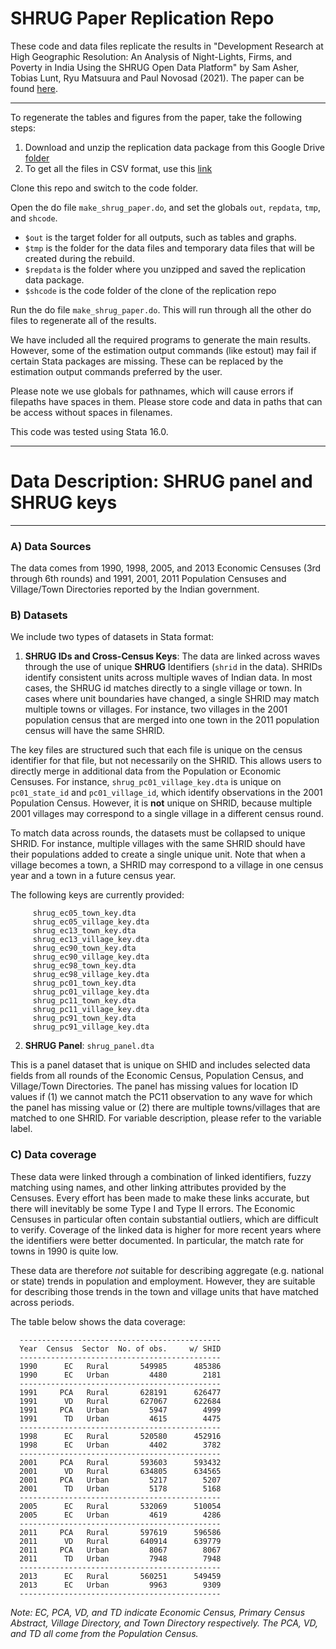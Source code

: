 # SHRUG Paper Replication Repo

These code and data files replicate the results in "Development Research at High Geographic Resolution: An Analysis of Night-Lights, Firms, and Poverty in India Using the SHRUG Open Data Platform" by Sam Asher, Tobias Lunt, Ryu Matsuura and Paul Novosad (2021). The paper can be found [here](https://doi.org/10.1093/wber/lhab003).

--- 
To regenerate the tables and figures from the paper, take the following steps:

1. Download and unzip the replication data package from this Google Drive [folder](https://drive.google.com/drive/folders/1j7BpC_iQPdajdr9F4t-MZdN6PRlv3i6U)
2. To get all the files in CSV format, use this [link](https://drive.google.com/file/d/1faMl8S0WMNYf60FAoL2AI49nL0uJeMRN/view?usp=sharing)

Clone this repo and switch to the code folder.

Open the do file `make_shrug_paper.do`, and set the globals `out`, `repdata`, `tmp`, and `shcode`.

  - `$out` is the target folder for all outputs, such as tables and graphs.
  - `$tmp` is the folder for the data files and temporary data files that will be created during the rebuild.
  - `$repdata` is the folder where you unzipped and saved the replication data package.
  - `$shcode` is the code folder of the clone of the replication repo

Run the do file `make_shrug_paper.do`. This will run through all the other do files to regenerate all of the results.

We have included all the required programs to generate the main results. However, some of the estimation output commands (like estout) may fail if certain Stata packages are missing. These can be replaced by the estimation output commands preferred by the user.

Please note we use globals for pathnames, which will cause errors if filepaths have spaces in them. Please store code and data in paths that can be access without spaces in filenames.

This code was tested using Stata 16.0. 

---
# Data Description: SHRUG panel and SHRUG keys
------

### A)  Data Sources 
The data comes from 1990, 1998, 2005, and 2013 Economic Censuses (3rd through 6th rounds) and 1991, 2001, 2011 Population Censuses and Village/Town Directories reported by the Indian government.

### B) Datasets
 We include two types of datasets in Stata format:

   1) **SHRUG IDs and Cross-Census Keys**: The data are linked across waves through the use of unique **SHRUG** Identifiers (`shrid` in the data). SHRIDs identify consistent units across multiple waves of Indian data. In most cases, the SHRUG id matches directly to a single village or town. In cases where unit boundaries have changed, a single SHRID may match multiple towns or villages. For instance, two villages in the 2001 population census that are merged into one town in the 2011 population census will have the same SHRID.

 The key files are structured such that each file is unique on the census identifier for that file, but not necessarily on the SHRID. This allows users to directly merge in additional data from the Population or Economic Censuses. For instance, `shrug_pc01_village_key.dta` is unique on `pc01_state_id` and `pc01_village_id`, which identify observations in the 2001 Population Census. However, it is **not** unique on SHRID, because multiple 2001 villages may correspond to a single village in a different census round.

To match data across rounds, the datasets must be collapsed to unique SHRID. For instance, multiple villages with the same SHRID should have their populations added to create a single unique unit. Note that when a village becomes a town, a SHRID may correspond to a village in one census year and a town in a future census year.

   The following keys are currently provided:

         shrug_ec05_town_key.dta
         shrug_ec05_village_key.dta
         shrug_ec13_town_key.dta
         shrug_ec13_village_key.dta
         shrug_ec90_town_key.dta
         shrug_ec90_village_key.dta
         shrug_ec98_town_key.dta
         shrug_ec98_village_key.dta
         shrug_pc01_town_key.dta
         shrug_pc01_village_key.dta
         shrug_pc11_town_key.dta
         shrug_pc11_village_key.dta
         shrug_pc91_town_key.dta
         shrug_pc91_village_key.dta

   2) **SHRUG Panel**: `shrug_panel.dta`

This is a panel dataset that is unique on SHID and includes selected data fields from all rounds of the Economic Census, Population Census, and Village/Town Directories. The panel has missing values for location ID values if (1) we cannot match the PC11 observation to any wave for which the panel has missing value or (2) there are multiple towns/villages that are matched to one SHRID. For variable description, please refer to the variable label.

### C) Data coverage

These data were linked through a combination of linked identifiers, fuzzy matching using names, and other linking attributes provided by the Censuses. Every effort has been made to make these links accurate, but there will inevitably be some Type I and Type II errors. The Economic Censuses in particular often contain substantial outliers, which are difficult to verify. Coverage of the linked data is higher for more recent years where the identifiers were better documented. In particular, the match rate for towns in 1990 is quite low.

These data are therefore *not* suitable for describing aggregate (e.g. national or state) trends in population and employment. However, they are suitable for describing those trends in the town and village units that have matched across periods.

The table below shows the data coverage:

      ---------------------------------------------
      Year  Census  Sector  No. of obs.     w/ SHID
      ---------------------------------------------
      1990      EC   Rural       549985      485386  
      1990      EC   Urban         4480        2181  
      ---------------------------------------------
      1991     PCA   Rural       628191      626477  
      1991      VD   Rural       627067      622684  
      1991     PCA   Urban         5947        4999  
      1991      TD   Urban         4615        4475  
      ---------------------------------------------
      1998      EC   Rural       520580      452916  
      1998      EC   Urban         4402        3782  
      ---------------------------------------------
      2001     PCA   Rural       593603      593432  
      2001      VD   Rural       634805      634565  
      2001     PCA   Urban         5217        5207  
      2001      TD   Urban         5178        5168  
      ---------------------------------------------
      2005      EC   Rural       532069      510054  
      2005      EC   Urban         4619        4286  
      ---------------------------------------------
      2011     PCA   Rural       597619      596586  
      2011      VD   Rural       640914      639779  
      2011     PCA   Urban         8067        8067  
      2011      TD   Urban         7948        7948  
      ---------------------------------------------
      2013      EC   Rural       560251      549459  
      2013      EC   Urban         9963        9309  
      ---------------------------------------------

_Note: EC, PCA, VD, and TD indicate Economic Census, Primary Census Abstract, Village Directory, and Town Directory respectively. The PCA, VD, and TD all come from the Population Census._
